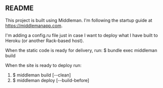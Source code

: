 ## README

This project is built using Middleman. I'm following the startup guide at https://middlemanapp.com.

I'm adding a config.ru file just in case I want to deploy what I have built to Heroku (or another Rack-based host).

When the static code is ready for delivery, run:
$ bundle exec middleman build

When the site is ready to deploy run:
1. $ middleman build [--clean]
2. $ middleman deploy [--build-before]
